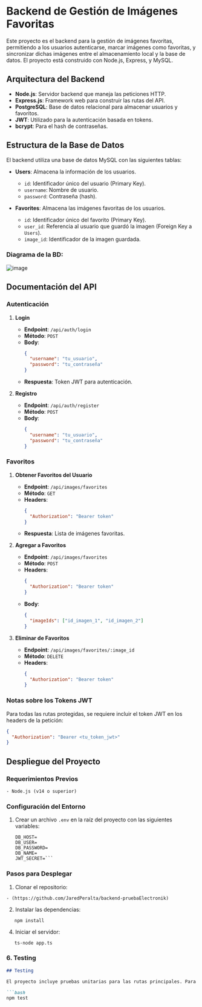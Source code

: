 # Backend de Gestión de Imágenes Favoritas

Este proyecto es el backend para la gestión de imágenes favoritas, permitiendo a los usuarios autenticarse, marcar imágenes como favoritas, y sincronizar dichas imágenes entre el almacenamiento local y la base de datos. El proyecto está construido con Node.js, Express, y MySQL.

## Arquitectura del Backend

- **Node.js**: Servidor backend que maneja las peticiones HTTP.
- **Express.js**: Framework web para construir las rutas del API.
- **PostgreSQL**: Base de datos relacional para almacenar usuarios y favoritos.
- **JWT**: Utilizado para la autenticación basada en tokens.
- **bcrypt**: Para el hash de contraseñas.

## Estructura de la Base de Datos

El backend utiliza una base de datos MySQL con las siguientes tablas:

- **Users**: Almacena la información de los usuarios.
  - `id`: Identificador único del usuario (Primary Key).
  - `username`: Nombre de usuario.
  - `password`: Contraseña (hash).

- **Favorites**: Almacena las imágenes favoritas de los usuarios.
  - `id`: Identificador único del favorito (Primary Key).
  - `user_id`: Referencia al usuario que guardó la imagen (Foreign Key a `Users`).
  - `image_id`: Identificador de la imagen guardada.

### Diagrama de la BD:
![image](https://github.com/user-attachments/assets/45c790b1-df21-41fc-ae07-c3c6aae84590)

## Documentación del API

### Autenticación

1. **Login**
   - **Endpoint**: `/api/auth/login`
   - **Método**: `POST`
   - **Body**:
     ```json
     {
       "username": "tu_usuario",
       "password": "tu_contraseña"
     }
     ```
   - **Respuesta**: Token JWT para autenticación.

2. **Registro**
   - **Endpoint**: `/api/auth/register`
   - **Método**: `POST`
   - **Body**:
     ```json
     {
       "username": "tu_usuario",
       "password": "tu_contraseña"
     }
     ```

### Favoritos

1. **Obtener Favoritos del Usuario**
   - **Endpoint**: `/api/images/favorites`
   - **Método**: `GET`
   - **Headers**: 
     ```json
     {
       "Authorization": "Bearer token"
     }
     ```
   - **Respuesta**: Lista de imágenes favoritas.

2. **Agregar a Favoritos**
   - **Endpoint**: `/api/images/favorites`
   - **Método**: `POST`
   - **Headers**: 
     ```json
     {
       "Authorization": "Bearer token"
     }
     ```
   - **Body**:
     ```json
     {
       "imageIds": ["id_imagen_1", "id_imagen_2"]
     }
     ```

3. **Eliminar de Favoritos**
   - **Endpoint**: `/api/images/favorites/:image_id`
   - **Método**: `DELETE`
   - **Headers**: 
     ```json
     {
       "Authorization": "Bearer token"
     }
     ```

### Notas sobre los Tokens JWT

Para todas las rutas protegidas, se requiere incluir el token JWT en los headers de la petición:
```json
{
  "Authorization": "Bearer <tu_token_jwt>"
}
```

## Despliegue del Proyecto

### Requerimientos Previos
```
- Node.js (v14 o superior)
```
### Configuración del Entorno

1. Crear un archivo `.env` en la raíz del proyecto con las siguientes variables:

   ```env
   DB_HOST=
   DB_USER=
   DB_PASSWORD=
   DB_NAME=
   JWT_SECRET=```

### Pasos para Desplegar

1. Clonar el repositorio:
```
- (https://github.com/JaredPeralta/backend-pruebaElectronik)
```

2. Instalar las dependencias:

```
   npm install
```
  
4. Iniciar el servidor:

```
   ts-node app.ts
```

### 6. **Testing**

```markdown
## Testing

El proyecto incluye pruebas unitarias para las rutas principales. Para ejecutarlas, puedes usar el siguiente comando:

```bash
npm test
```
